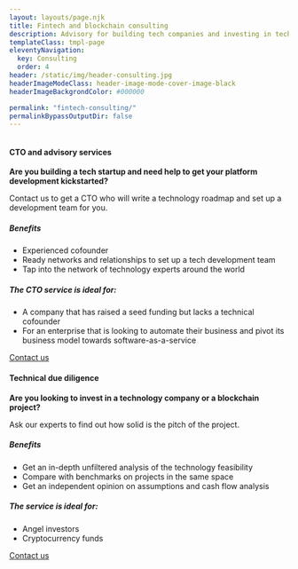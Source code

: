 ```yaml
---
layout: layouts/page.njk
title: Fintech and blockchain consulting
description: Advisory for building tech companies and investing in technology.
templateClass: tmpl-page
eleventyNavigation:
  key: Consulting
  order: 4
header: /static/img/header-consulting.jpg
headerImageModeClass: header-image-mode-cover-image-black
headerImageBackgrondColor: #000000

permalink: "fintech-consulting/"
permalinkBypassOutputDir: false
---
```


<section class="card-deck-home card-deck-services">
  <div class="card-deck mb-2">
    <div class="card">
        <div class="view overlay">
          <img src="{{ '/static/img/consulting-cto.jpg'|url }}" class="card-img-top" alt="">
        </div>
        <div class="card-body">
            <h4>CTO and advisory services</h5>
            <div class="card-middle">
              <p>
                  <strong>Are you building a tech startup and need help to get your platform development kickstarted?</strong> 
              </p>    
              <p>Contact us to get a CTO 
                  who will write a technology roadmap and set up a 
                  development team for you.
              </p>
              <h5>Benefits</h5>
              <ul>
                <li>Experienced cofounder</li>
                <li>Ready networks and relationships to set up a tech development team</li>
                <li>Tap into the network of technology experts around the world</li>
              </ul>            
              <h5>The CTO service is ideal for:</h5>
              <ul> 
                <li>A company that has raised a seed funding but lacks a technical cofounder</li>
                <li>For an enterprise that is looking to automate their business and pivot its 
                business model towards software-as-a-service</li>
              </ul>              
            </div>  
            <a href="mailto:hello@capitalgram.com"
              class="btn btn-primary btn-md">Contact us<i class="fas fa-envelope ml-2"></i> 
            </a>            
        </div>
    </div>
    <div class="card">
        <div class="view overlay">
          <img src="{{ '/static/img/consulting-due-diligence.jpg'|url }}" class="card-img-top" alt="">
        </div>
        <div class="card-body">
            <h4>Technical due diligence</h5>
            <p>
                <strong>Are you looking to invest in a technology company or a blockchain project?</strong>
            <p>
            <p>    
                Ask our experts to find out how solid is the pitch of the project.
            </p>              
            <h5>Benefits</h5>
            <ul>
              <li>
                Get an in-depth unfiltered analysis of the technology feasibility
              </li>
              <li>
                Compare with benchmarks on projects in the same space
              </li>
              <li>
                Get an independent opinion on assumptions and cash flow analysis
              </li>              
            </ul>            
            <h5>The service is ideal for:</h5>
            <ul>
              <li>Angel investors</li>
              <li>Cryptocurrency funds</li>
            </ul>              
            <a href="mailto:hello@capitalgram.com"
              class="btn btn-primary btn-md">Contact us<i class="fas fa-envelope ml-2"></i> 
            </a>            
        </div>
      </div>
    </div>    
  </div>  
</section>